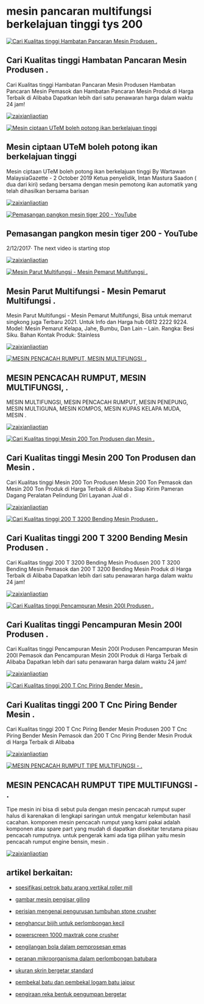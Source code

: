 # mesin pancaran multifungsi berkelajuan tinggi tys 200
<a href="https://mnn.zoosnet.net/LR/Chatpre.aspx?id=MNN94995150&p=https://topgrinding.com/" target="_blank">![Cari Kualitas tinggi Hambatan Pancaran Mesin Produsen .](https://github.com/technlg/images/blob/main/40.jpg)</a>
## Cari Kualitas tinggi Hambatan Pancaran Mesin Produsen .
Cari Kualitas tinggi Hambatan Pancaran Mesin Produsen Hambatan Pancaran Mesin Pemasok dan Hambatan Pancaran Mesin Produk di Harga Terbaik di Alibaba Dapatkan lebih dari satu penawaran harga dalam waktu 24 jam!
<a href="https://mnn.zoosnet.net/LR/Chatpre.aspx?id=MNN94995150&p=https://topgrinding.com/" target="_blank"><img src="https://github.com/technlg/images/raw/main/chat11.jpg" alt="zaixianliaotian"/></a><a href="//whatsapp.shibangsoft.com/WhatsApp.php" ><img src="https://github.com/technlg/images/raw/main/chat11.png" alt=""></a>
<a href="https://mnn.zoosnet.net/LR/Chatpre.aspx?id=MNN94995150&p=https://topgrinding.com/" target="_blank">![Mesin ciptaan UTeM boleh potong ikan berkelajuan tinggi](https://github.com/technlg/images/blob/main/52.jpg)</a>
## Mesin ciptaan UTeM boleh potong ikan berkelajuan tinggi
Mesin ciptaan UTeM boleh potong ikan berkelajuan tinggi By Wartawan MalaysiaGazette - 2 October 2019 Ketua penyelidik, Intan Mastura Saadon ( dua dari kiri) sedang bersama dengan mesin pemotong ikan automatik yang telah dihasilkan bersama barisan 
<a href="https://mnn.zoosnet.net/LR/Chatpre.aspx?id=MNN94995150&p=https://topgrinding.com/" target="_blank"><img src="https://github.com/technlg/images/raw/main/chat11.jpg" alt="zaixianliaotian"/></a><a href="//whatsapp.shibangsoft.com/WhatsApp.php" ><img src="https://github.com/technlg/images/raw/main/chat11.png" alt=""></a>
<a href="https://mnn.zoosnet.net/LR/Chatpre.aspx?id=MNN94995150&p=https://topgrinding.com/" target="_blank">![Pemasangan pangkon mesin tiger 200 - YouTube](https://github.com/technlg/images/blob/main/10.jpg)</a>
## Pemasangan pangkon mesin tiger 200 - YouTube
2/12/2017· The next video is starting stop
<a href="https://mnn.zoosnet.net/LR/Chatpre.aspx?id=MNN94995150&p=https://topgrinding.com/" target="_blank"><img src="https://github.com/technlg/images/raw/main/chat11.jpg" alt="zaixianliaotian"/></a><a href="//whatsapp.shibangsoft.com/WhatsApp.php" ><img src="https://github.com/technlg/images/raw/main/chat11.png" alt=""></a>
<a href="https://mnn.zoosnet.net/LR/Chatpre.aspx?id=MNN94995150&p=https://topgrinding.com/" target="_blank">![Mesin Parut Multifungsi - Mesin Pemarut Multifungsi .](https://github.com/technlg/images/blob/main/11.jpg)</a>
## Mesin Parut Multifungsi - Mesin Pemarut Multifungsi .
Mesin Parut Multifungsi - Mesin Pemarut Multifungsi, Bisa untuk memarut singkong juga Terbaru 2021. Untuk Info dan Harga hub 0812 2222 9224. Model: Mesin Pemarut Kelapa, Jahe, Bumbu, Dan Lain – Lain. Rangka: Besi Siku. Bahan Kontak Produk: Stainless
<a href="https://mnn.zoosnet.net/LR/Chatpre.aspx?id=MNN94995150&p=https://topgrinding.com/" target="_blank"><img src="https://github.com/technlg/images/raw/main/chat11.jpg" alt="zaixianliaotian"/></a><a href="//whatsapp.shibangsoft.com/WhatsApp.php" ><img src="https://github.com/technlg/images/raw/main/chat11.png" alt=""></a>
<a href="https://mnn.zoosnet.net/LR/Chatpre.aspx?id=MNN94995150&p=https://topgrinding.com/" target="_blank">![MESIN PENCACAH RUMPUT, MESIN MULTIFUNGSI, .](https://github.com/technlg/images/blob/main/57.jpg)</a>
## MESIN PENCACAH RUMPUT, MESIN MULTIFUNGSI, .
MESIN MULTIFUNGSI, MESIN PENCACAH RUMPUT, MESIN PENEPUNG, MESIN MULTIGUNA, MESIN KOMPOS, MESIN KUPAS KELAPA MUDA, MESIN .
<a href="https://mnn.zoosnet.net/LR/Chatpre.aspx?id=MNN94995150&p=https://topgrinding.com/" target="_blank"><img src="https://github.com/technlg/images/raw/main/chat11.jpg" alt="zaixianliaotian"/></a><a href="//whatsapp.shibangsoft.com/WhatsApp.php" ><img src="https://github.com/technlg/images/raw/main/chat11.png" alt=""></a>
<a href="https://mnn.zoosnet.net/LR/Chatpre.aspx?id=MNN94995150&p=https://topgrinding.com/" target="_blank">![Cari Kualitas tinggi Mesin 200 Ton Produsen dan Mesin .](https://github.com/technlg/images/blob/main/50.jpg)</a>
## Cari Kualitas tinggi Mesin 200 Ton Produsen dan Mesin .
Cari Kualitas tinggi Mesin 200 Ton Produsen Mesin 200 Ton Pemasok dan Mesin 200 Ton Produk di Harga Terbaik di Alibaba Siap Kirim Pameran Dagang Peralatan Pelindung Diri Layanan Jual di .
<a href="https://mnn.zoosnet.net/LR/Chatpre.aspx?id=MNN94995150&p=https://topgrinding.com/" target="_blank"><img src="https://github.com/technlg/images/raw/main/chat11.jpg" alt="zaixianliaotian"/></a><a href="//whatsapp.shibangsoft.com/WhatsApp.php" ><img src="https://github.com/technlg/images/raw/main/chat11.png" alt=""></a>
<a href="https://mnn.zoosnet.net/LR/Chatpre.aspx?id=MNN94995150&p=https://topgrinding.com/" target="_blank">![Cari Kualitas tinggi 200 T 3200 Bending Mesin Produsen .](https://github.com/technlg/images/blob/main/16.jpg)</a>
## Cari Kualitas tinggi 200 T 3200 Bending Mesin Produsen .
Cari Kualitas tinggi 200 T 3200 Bending Mesin Produsen 200 T 3200 Bending Mesin Pemasok dan 200 T 3200 Bending Mesin Produk di Harga Terbaik di Alibaba Dapatkan lebih dari satu penawaran harga dalam waktu 24 jam!
<a href="https://mnn.zoosnet.net/LR/Chatpre.aspx?id=MNN94995150&p=https://topgrinding.com/" target="_blank"><img src="https://github.com/technlg/images/raw/main/chat11.jpg" alt="zaixianliaotian"/></a><a href="//whatsapp.shibangsoft.com/WhatsApp.php" ><img src="https://github.com/technlg/images/raw/main/chat11.png" alt=""></a>
<a href="https://mnn.zoosnet.net/LR/Chatpre.aspx?id=MNN94995150&p=https://topgrinding.com/" target="_blank">![Cari Kualitas tinggi Pencampuran Mesin 200l Produsen .](https://github.com/technlg/images/blob/main/13.jpg)</a>
## Cari Kualitas tinggi Pencampuran Mesin 200l Produsen .
Cari Kualitas tinggi Pencampuran Mesin 200l Produsen Pencampuran Mesin 200l Pemasok dan Pencampuran Mesin 200l Produk di Harga Terbaik di Alibaba Dapatkan lebih dari satu penawaran harga dalam waktu 24 jam!
<a href="https://mnn.zoosnet.net/LR/Chatpre.aspx?id=MNN94995150&p=https://topgrinding.com/" target="_blank"><img src="https://github.com/technlg/images/raw/main/chat11.jpg" alt="zaixianliaotian"/></a><a href="//whatsapp.shibangsoft.com/WhatsApp.php" ><img src="https://github.com/technlg/images/raw/main/chat11.png" alt=""></a>
<a href="https://mnn.zoosnet.net/LR/Chatpre.aspx?id=MNN94995150&p=https://topgrinding.com/" target="_blank">![Cari Kualitas tinggi 200 T Cnc Piring Bender Mesin .](https://github.com/technlg/images/blob/main/58.jpg)</a>
## Cari Kualitas tinggi 200 T Cnc Piring Bender Mesin .
Cari Kualitas tinggi 200 T Cnc Piring Bender Mesin Produsen 200 T Cnc Piring Bender Mesin Pemasok dan 200 T Cnc Piring Bender Mesin Produk di Harga Terbaik di Alibaba
<a href="https://mnn.zoosnet.net/LR/Chatpre.aspx?id=MNN94995150&p=https://topgrinding.com/" target="_blank"><img src="https://github.com/technlg/images/raw/main/chat11.jpg" alt="zaixianliaotian"/></a><a href="//whatsapp.shibangsoft.com/WhatsApp.php" ><img src="https://github.com/technlg/images/raw/main/chat11.png" alt=""></a>
<a href="https://mnn.zoosnet.net/LR/Chatpre.aspx?id=MNN94995150&p=https://topgrinding.com/" target="_blank">![MESIN PENCACAH RUMPUT TIPE MULTIFUNGSI - .](https://github.com/technlg/images/blob/main/55.jpg)</a>
## MESIN PENCACAH RUMPUT TIPE MULTIFUNGSI - .
Tipe mesin ini bisa di sebut pula dengan mesin pencacah rumput super halus di karenakan di lengkapi saringan untuk mengatur kelembutan hasil cacahan. komponen mesin pencacah rumput yang kami pakai adalah komponen atau spare part yang mudah di dapatkan disekitar terutama pisau pencacah rumputnya. untuk pengerak kami ada tiga pilihan yaitu mesin pencacah rumput engine bensin, mesin .
<a href="https://mnn.zoosnet.net/LR/Chatpre.aspx?id=MNN94995150&p=https://topgrinding.com/" target="_blank"><img src="https://github.com/technlg/images/raw/main/chat11.jpg" alt="zaixianliaotian"/></a><a href="//whatsapp.shibangsoft.com/WhatsApp.php" ><img src="https://github.com/technlg/images/raw/main/chat11.png" alt=""></a>
## artikel berkaitan:
* [spesifikasi petrok batu arang vertikal roller mill](spesifikasi%20petrok%20batu%20arang%20vertikal%20roller%20mill.md)
* [gambar mesin pengisar giling](gambar%20mesin%20pengisar%20giling.md)
* [perisian mengenai pengurusan tumbuhan stone crusher](perisian%20mengenai%20pengurusan%20tumbuhan%20stone%20crusher.md)
* [penghancur bijih untuk perlombongan kecil](penghancur%20bijih%20untuk%20perlombongan%20kecil.md)
* [powerscreen 1000 maxtrak cone crusher](powerscreen%201000%20maxtrak%20cone%20crusher.md)
* [pengilangan bola dalam pemprosesan emas](pengilangan%20bola%20dalam%20pemprosesan%20emas.md)
* [peranan mikroorganisma dalam perlombongan batubara](peranan%20mikroorganisma%20dalam%20perlombongan%20batubara.md)
* [ukuran skrin bergetar standard](ukuran%20skrin%20bergetar%20standard.md)
* [pembekal batu dan pembekal logam batu jaipur](pembekal%20batu%20dan%20pembekal%20logam%20batu%20jaipur.md)
* [pengiraan reka bentuk pengumpan bergetar](pengiraan%20reka%20bentuk%20pengumpan%20bergetar.md)
